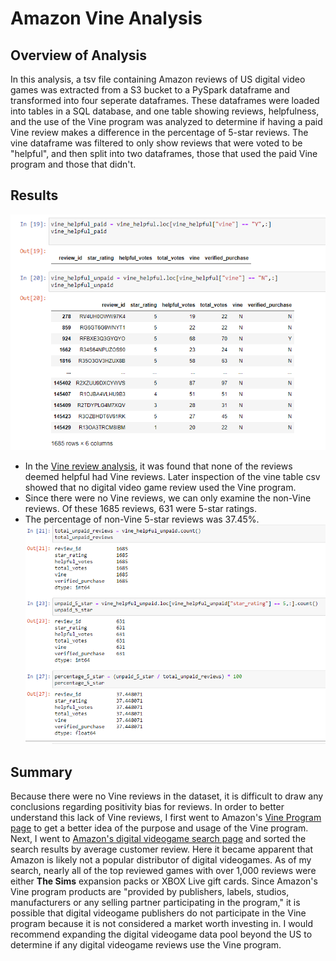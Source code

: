 # Amazon Vine Analysis
## Overview of Analysis
In this analysis, a tsv file containing Amazon reviews of US digital video games was extracted from a S3 bucket to a PySpark dataframe and transformed into four seperate dataframes. These dataframes were loaded into tables in a SQL database, and one table showing reviews, helpfulness, and the use of the Vine program was analyzed to determine if having a paid Vine review makes a difference in the percentage of 5-star reviews. The vine dataframe was filtered to only show reviews that were voted to be "helpful", and then split into two dataframes, those that used the paid Vine program and those that didn't.
## Results
![vine dataframe](Resources/vine_dfs.png)

- In the [Vine review analysis](Vine_Review_Analysis.ipynb), it was found that none of the reviews deemed helpful had Vine reviews. Later inspection of the vine table csv showed that no digital video game review used the Vine program.
- Since there were no Vine reviews, we can only examine the non-Vine reviews. Of these 1685 reviews, 631 were 5-star ratings.
- The percentage of non-Vine 5-star reviews was 37.45%.
![vine ratings](Resources/vine_stats.png) 
## Summary
Because there were no Vine reviews in the dataset, it is difficult to draw any conclusions regarding positivity bias for reviews. In order to better understand this lack of Vine reviews, I first went to Amazon's [Vine Program page](https://www.amazon.com/vine/about) to get a better idea of the purpose and usage of the Vine program. Next, I went to [Amazon's digital videogame search page](https://www.amazon.com/s?i=videogames&rh=n%3A979455011&s=review-rank&fs=true&qid=1649608588&ref=sr_pg_1) and sorted the search results by average customer review. Here it became apparent that Amazon is likely not a popular distributor of digital videogames. As of my search, nearly all of the top reviewed games with over 1,000 reviews were either **The Sims** expansion packs or XBOX Live gift cards. Since Amazon's Vine program products are "provided by publishers, labels, studios, manufacturers or any selling partner participating in the program," it is possible that digital videogame publishers do not participate in the Vine program because it is not considered a market worth investing in. I would recommend expanding the digital videogame data pool beyond the US to determine if any digital videogame reviews use the Vine program.
